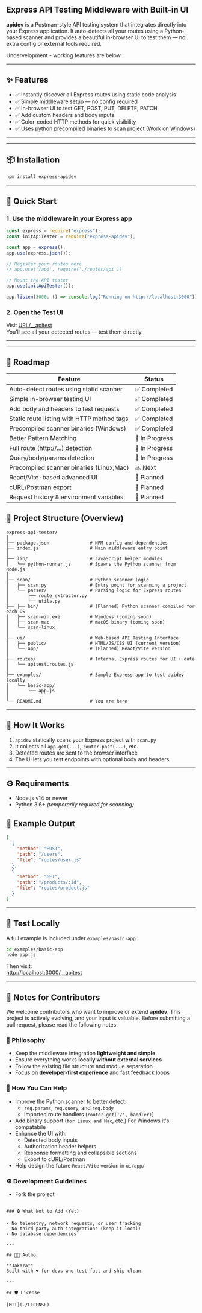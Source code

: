 ## Express API Testing Middleware with Built-in UI

**apidev** is a Postman-style API testing system that integrates directly into your Express application. It auto-detects all your routes using a Python-based scanner and provides a beautiful in-browser UI to test them — no extra config or external tools required.

Undervelopment - working features are below

---

## ✨ Features

- ✅ Instantly discover all Express routes using static code analysis
- ✅ Simple middleware setup — no config required
- ✅ In-browser UI to test GET, POST, PUT, DELETE, PATCH
- ✅ Add custom headers and body inputs
- ✅ Color-coded HTTP methods for quick visibility
- ✅ Uses python precompiled binaries to scan project (Work on Windows)

---


---



## 📦 Installation

```bash
npm install express-apidev
```

---

## 🚀 Quick Start

### 1. Use the middleware in your Express app

```js
const express = require("express");
const initApiTester = require("express-apidev");

const app = express();
app.use(express.json());

// Register your routes here
// app.use('/api', require('./routes/api'))

// Mount the API tester
app.use(initApiTester());

app.listen(3000, () => console.log("Running on http://localhost:3000"));
```

### 2. Open the Test UI

Visit [URL/__apitest](URL/__apitest)  
You’ll see all your detected routes — test them directly.

---



---

## 🔮 Roadmap

| Feature                                    | Status        |
| ------------------------------------------ | ------------- |
| Auto-detect routes using static scanner    | ✅ Completed   |
| Simple in-browser testing UI               | ✅ Completed   |
| Add body and headers to test requests      | ✅ Completed   |
| Static route listing with HTTP method tags | ✅ Completed   |
| Precompiled scanner binaries (Windows)     | ✅ Completed   |
| Better Pattern Matching                    | 🔄 In Progress |
| Full route (http://...) detection          | 🔄 In Progress |
| Query/body/params detection                | 🔄 In Progress |
| Precompiled scanner binaries (Linux,Mac)   | 🔜 Next        |
| React/Vite-based advanced UI               | 🧭 Planned     |
| cURL/Postman export                        | 🧭 Planned     |
| Request history & environment variables    | 🧭 Planned     |


## 📁 Project Structure (Overview)

```
express-api-tester/
│
├── package.json               # NPM config and dependencies
├── index.js                   # Main middleware entry point
│
├── lib/                       # JavaScript helper modules
│   └── python-runner.js       # Spawns the Python scanner from Node.js
│
├── scan/                      # Python scanner logic
│   ├── scan.py                # Entry point for scanning a project
│   └── parser/                # Parsing logic for Express routes
│       ├── route_extractor.py
│       └── utils.py
├── ├── bin/                   # (Planned) Python scanner compiled for each OS
│   ├── scan-win.exe           # Windows (coming soon)
│   ├── scan-mac               # macOS binary (coming soon)
│   └── scan-linux 
│
├── ui/                        # Web-based API Testing Interface
│   ├── public/                # HTML/JS/CSS UI (current version)
│   └── app/                   # (Planned) React/Vite version
│
├── routes/                    # Internal Express routes for UI + data
│   └── apitest.routes.js
│
├── examples/                  # Sample Express app to test apidev locally
│   └── basic-app/
│       └── app.js
│
└── README.md                  # You are here
```

---

## 🧪 How It Works

1. `apidev` statically scans your Express project with `scan.py`
2. It collects all `app.get(...)`, `router.post(...)`, etc.
3. Detected routes are sent to the browser interface
4. The UI lets you test endpoints with optional body and headers

---

## ⚙ Requirements

- Node.js v14 or newer
- Python 3.6+ *(temporarily required for scanning)*


## 📘 Example Output

```json
[
  {
    "method": "POST",
    "path": "/users",
    "file": "routes/user.js"
  },
  {
    "method": "GET",
    "path": "/products/:id",
    "file": "routes/product.js"
  }
]
```

---

## 🧪 Test Locally

A full example is included under `examples/basic-app`.

```bash
cd examples/basic-app
node app.js
```

Then visit:  
[http://localhost:3000/__apitest](http://localhost:3000/__apitest)

---

## 🤝 Notes for Contributors

We welcome contributors who want to improve or extend **apidev**. This project is actively evolving, and your input is valuable. Before submitting a pull request, please read the following notes:

### 🧠 Philosophy

- Keep the middleware integration **lightweight and simple**
- Ensure everything works **locally without external services**
- Follow the existing file structure and module separation
- Focus on **developer-first experience** and fast feedback loops

### 🧪 How You Can Help

- Improve the Python scanner to better detect:
  - `req.params`, `req.query`, and `req.body`
  - Imported route handlers (`router.get('/', handler)`)
- Add binary support (`for Linux and Mac`, etc.) For Windows it's compatabile
- Enhance the UI with:
  - Detected body inputs 
  - Authorization header helpers
  - Response formatting and collapsible sections
  - Export to cURL/Postman
- Help design the future `React/Vite` version in `ui/app/`

### ⚙ Development Guidelines
  - Fork the project
  ```

### 🔒 What Not to Add (Yet)

- No telemetry, network requests, or user tracking
- No third-party auth integrations (keep it local)
- No database dependencies

---

## 👨‍💻 Author

**Jakaza**  
Built with ❤️ for devs who test fast and ship clean.

---

## 🛡 License

[MIT](./LICENSE)
